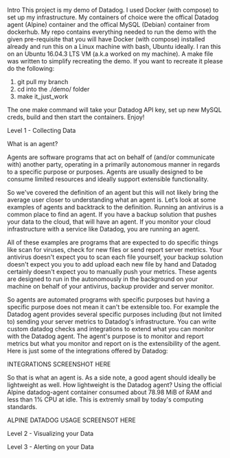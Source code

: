 Intro
This project is my demo of Datadog.  I used Docker (with compose) to set up my infrastructure.  My containers of choice were the offical Datadog agent (Alpine) container and the offical MySQL (Debian) container from dockerhub.  My repo contains everything needed to run the demo with the given pre-requisite that you will have Docker (with compose) installed already and run this on a Linux machine with bash, Ubuntu ideally.  I ran this on an Ubuntu 16.04.3 LTS VM (a.k.a worked on my machine).  A make file was written to simplify recreating the demo.  If you want to recreate it please do the following:

1.  git pull my branch
2.  cd into the ./demo/ folder
3.  make it_just_work

The one make command will take your Datadog API key, set up new MySQL creds, build and then start the containers.  Enjoy!


Level 1 - Collecting Data

What is an agent?

Agents are software programs that act on behalf of (and/or communicate with) another party, operating in a primarily autonomous manner in regards to a specific purpose or purposes. Agents are usually designed to be consume limited resources and ideally support extensible functionality.

So we've covered the definition of an agent but this will not likely bring the average user closer to understanding what an agent is.  Let’s look at some examples of agents and backtrack to the definition.  Running an antivirus is a common place to find an agent.  If you have a backup solution that pushes your data to the cloud, that will have an agent.  If you monitor your cloud infrastructure with a service like Datadog, you are running an agent.  

All of these examples are programs that are expected to do specific things like scan for viruses, check for new files or send report server metrics.  Your antivirus doesn't expect you to scan each file yourself, your backup solution doesn't expect you you to add upload each new file by hand and Datadog certainly doesn't expect you to manually push your metrics. These agents are designed to run in the autonomously in the background on your machine on behalf of your antivirus, backup provider and server monitor.

So agents are automated programs with specific purposes but having a specific purpose does not mean it can't be extensible too.  For example the Datadog agent provides several specific purposes including (but not limited to) sending your server metrics to Datadog's infrastructure.  You can write custom datadog checks and integrations to extend what you can monitor with the Datadog agent.  The agent's purpose is to monitor and report metrics but what you monitor and report on is the extensibility of the agent. Here is just some of the integrations offered by Datadog:

INTEGRATIONS SCREENSHOT HERE 

So that is what an agent is.  As a side note, a good agent should ideally be lightweight as well.  How lightweight is the Datadog agent?  Using the official Alpine datadog-agent container consumed about 78.98 MiB of RAM and less than 1% CPU at idle.  This is extremly small by today's computing standards.

ALPINE DATADOG USAGE SCREENSOT HERE


Level 2 - Visualizing your Data

Level 3 - Alerting on your Data
